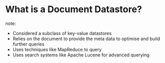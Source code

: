 #  What is a Document Datastore?

note:
- Considered a subclass of key-value datastores
- Relies on the document to provide the meta data to optimise and build further queries
- Uses techniques like MapReduce to query
- Uses search systems like Apache Lucene for advanced querying
